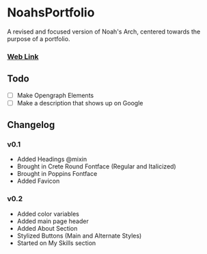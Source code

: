 # NoahsPortfolio
 A revised and focused version of Noah's Arch, centered towards the purpose of a portfolio.
### [Web Link](https://condescending-curran-2f2aa4.netlify.app/)

## Todo
- [ ] Make Opengraph Elements
- [ ] Make a description that shows up on Google

## Changelog
### v0.1
- Added Headings @mixin
- Brought in Crete Round Fontface (Regular and Italicized)
- Brought in Poppins Fontface
- Added Favicon
### v0.2
- Added color variables
- Added main page header
- Added About Section
- Stylized Buttons (Main and Alternate Styles)
- Started on My Skills section